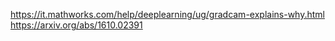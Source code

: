 https://it.mathworks.com/help/deeplearning/ug/gradcam-explains-why.html
https://arxiv.org/abs/1610.02391